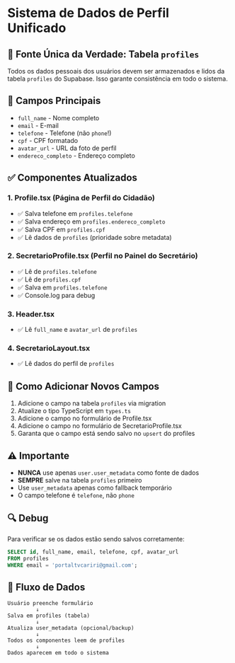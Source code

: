 # Sistema de Dados de Perfil Unificado

## 📌 Fonte Única da Verdade: Tabela `profiles`

Todos os dados pessoais dos usuários devem ser armazenados e lidos da tabela `profiles` do Supabase. Isso garante consistência em todo o sistema.

## 🔄 Campos Principais

- `full_name` - Nome completo
- `email` - E-mail 
- `telefone` - Telefone (não `phone`!)
- `cpf` - CPF formatado
- `avatar_url` - URL da foto de perfil
- `endereco_completo` - Endereço completo

## ✅ Componentes Atualizados

### 1. Profile.tsx (Página de Perfil do Cidadão)
- ✅ Salva telefone em `profiles.telefone`
- ✅ Salva endereço em `profiles.endereco_completo`
- ✅ Salva CPF em `profiles.cpf`
- ✅ Lê dados de `profiles` (prioridade sobre metadata)

### 2. SecretarioProfile.tsx (Perfil no Painel do Secretário)
- ✅ Lê de `profiles.telefone`
- ✅ Lê de `profiles.cpf`
- ✅ Salva em `profiles.telefone`
- ✅ Console.log para debug

### 3. Header.tsx
- ✅ Lê `full_name` e `avatar_url` de `profiles`

### 4. SecretarioLayout.tsx
- ✅ Lê dados do perfil de `profiles`

## 📝 Como Adicionar Novos Campos

1. Adicione o campo na tabela `profiles` via migration
2. Atualize o tipo TypeScript em `types.ts`
3. Adicione o campo no formulário de Profile.tsx
4. Adicione o campo no formulário de SecretarioProfile.tsx
5. Garanta que o campo está sendo salvo no `upsert` do profiles

## ⚠️ Importante

- **NUNCA** use apenas `user.user_metadata` como fonte de dados
- **SEMPRE** salve na tabela `profiles` primeiro
- Use `user_metadata` apenas como fallback temporário
- O campo telefone é `telefone`, não `phone`

## 🔍 Debug

Para verificar se os dados estão sendo salvos corretamente:

```sql
SELECT id, full_name, email, telefone, cpf, avatar_url 
FROM profiles 
WHERE email = 'portaltvcariri@gmail.com';
```

## 🎯 Fluxo de Dados

```
Usuário preenche formulário
         ↓
Salva em profiles (tabela)
         ↓
Atualiza user_metadata (opcional/backup)
         ↓
Todos os componentes leem de profiles
         ↓
Dados aparecem em todo o sistema
```
